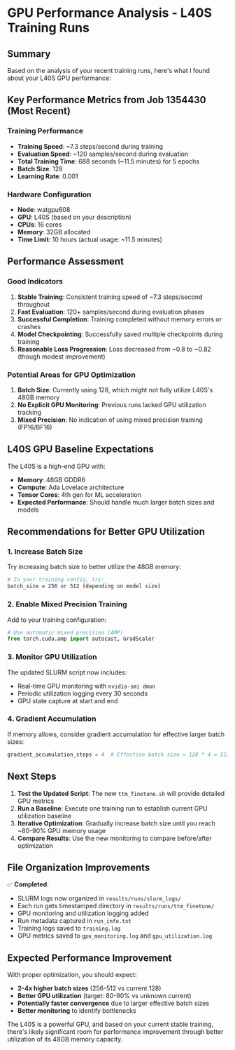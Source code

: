 # GPU Performance Analysis - L40S Training Runs

## Summary
Based on the analysis of your recent training runs, here's what I found about your L40S GPU performance:

## Key Performance Metrics from Job 1354430 (Most Recent)

### Training Performance
- **Training Speed**: ~7.3 steps/second during training
- **Evaluation Speed**: ~120 samples/second during evaluation
- **Total Training Time**: 688 seconds (~11.5 minutes) for 5 epochs
- **Batch Size**: 128
- **Learning Rate**: 0.001

### Hardware Configuration
- **Node**: watgpu608 
- **GPU**: L40S (based on your description)
- **CPUs**: 16 cores
- **Memory**: 32GB allocated
- **Time Limit**: 10 hours (actual usage: ~11.5 minutes)

## Performance Assessment

### Good Indicators
1. **Stable Training**: Consistent training speed of ~7.3 steps/second throughout
2. **Fast Evaluation**: 120+ samples/second during evaluation phases
3. **Successful Completion**: Training completed without memory errors or crashes
4. **Model Checkpointing**: Successfully saved multiple checkpoints during training
5. **Reasonable Loss Progression**: Loss decreased from ~0.8 to ~0.82 (though modest improvement)

### Potential Areas for GPU Optimization

1. **Batch Size**: Currently using 128, which might not fully utilize L40S's 48GB memory
2. **No Explicit GPU Monitoring**: Previous runs lacked GPU utilization tracking
3. **Mixed Precision**: No indication of using mixed precision training (FP16/BF16)

## L40S GPU Baseline Expectations

The L40S is a high-end GPU with:
- **Memory**: 48GB GDDR6
- **Compute**: Ada Lovelace architecture
- **Tensor Cores**: 4th gen for ML acceleration
- **Expected Performance**: Should handle much larger batch sizes and models

## Recommendations for Better GPU Utilization

### 1. Increase Batch Size
Try increasing batch size to better utilize the 48GB memory:
```bash
# In your training config, try:
batch_size = 256 or 512 (depending on model size)
```

### 2. Enable Mixed Precision Training
Add to your training configuration:
```python
# Use automatic mixed precision (AMP)
from torch.cuda.amp import autocast, GradScaler
```

### 3. Monitor GPU Utilization
The updated SLURM script now includes:
- Real-time GPU monitoring with `nvidia-smi dmon`
- Periodic utilization logging every 30 seconds
- GPU state capture at start and end

### 4. Gradient Accumulation
If memory allows, consider gradient accumulation for effective larger batch sizes:
```python
gradient_accumulation_steps = 4  # Effective batch size = 128 * 4 = 512
```

## Next Steps

1. **Test the Updated Script**: The new `ttm_finetune.sh` will provide detailed GPU metrics
2. **Run a Baseline**: Execute one training run to establish current GPU utilization baseline
3. **Iterative Optimization**: Gradually increase batch size until you reach ~80-90% GPU memory usage
4. **Compare Results**: Use the new monitoring to compare before/after optimization

## File Organization Improvements

✅ **Completed**:
- SLURM logs now organized in `results/runs/slurm_logs/`
- Each run gets timestamped directory in `results/runs/ttm_finetune/`
- GPU monitoring and utilization logging added
- Run metadata captured in `run_info.txt`
- Training logs saved to `training.log`
- GPU metrics saved to `gpu_monitoring.log` and `gpu_utilization.log`

## Expected Performance Improvement

With proper optimization, you should expect:
- **2-4x higher batch sizes** (256-512 vs current 128)
- **Better GPU utilization** (target: 80-90% vs unknown current)
- **Potentially faster convergence** due to larger effective batch sizes
- **Better monitoring** to identify bottlenecks

The L40S is a powerful GPU, and based on your current stable training, there's likely significant room for performance improvement through better utilization of its 48GB memory capacity.